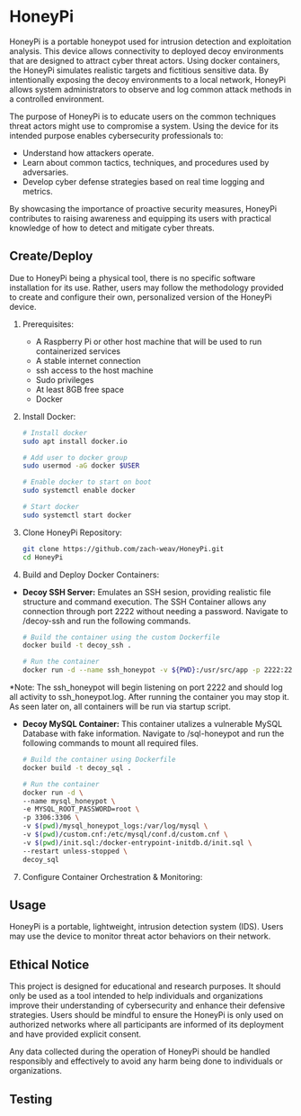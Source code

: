 # HoneyPi

HoneyPi is a portable honeypot used for intrusion detection and exploitation analysis.  This device allows connectivity to deployed decoy environments that
are designed to attract cyber threat actors.  Using docker containers, the HoneyPi simulates realistic targets and fictitious sensitive data.  By intentionally
exposing the decoy environments to a local network, HoneyPi allows system administrators to observe and log common attack methods in a controlled environment.

The purpose of HoneyPi is to educate users on the common techniques threat actors might use to compromise a system.  Using the device for its intended
purpose enables cybersecurity professionals to:

  - Understand how attackers operate.
  - Learn about common tactics, techniques, and procedures used by adversaries.
  - Develop cyber defense strategies based on real time logging and metrics.

By showcasing the importance of proactive security measures, HoneyPi contributes to raising awareness and equipping
its users with practical knowledge of how to detect and mitigate cyber threats.

## Create/Deploy

Due to HoneyPi being a physical tool, there is no specific software installation for its use.
Rather, users may follow the methodology provided to create and configure their own, personalized version of the
HoneyPi device.

1. Prerequisites:
   - A Raspberry Pi or other host machine that will be used to run containerized services
   - A stable internet connection
   - ssh access to the host machine
   - Sudo privileges
   - At least 8GB free space
   - Docker

2. Install Docker:
     ```bash
     # Install docker
     sudo apt install docker.io

     # Add user to docker group
     sudo usermod -aG docker $USER

     # Enable docker to start on boot
     sudo systemctl enable docker

     # Start docker
     sudo systemctl start docker

3. Clone HoneyPi Repository:
    ```bash
    git clone https://github.com/zach-weav/HoneyPi.git
    cd HoneyPi

5. Build and Deploy Docker Containers:
  - __Decoy SSH Server:__ Emulates an SSH sesion, providing realistic file structure and command execution.  The SSH Container allows any connection through port 2222 without needing a password.  Navigate to /decoy-ssh and run the following commands.
      ```bash
      # Build the container using the custom Dockerfile
      docker build -t decoy_ssh .

      # Run the container
      docker run -d --name ssh_honeypot -v ${PWD}:/usr/src/app -p 2222:2222 decoy_ssh
    
*Note: The ssh_honeypot will begin listening on port 2222 and should log all activity to ssh_honeypot.log.  After running the container you may stop it.  As seen later on, all containers will be run via startup script.

  - __Decoy MySQL Container:__ This container utalizes a vulnerable MySQL Database with fake information.  Navigate to /sql-honeypot and run the following commands to mount all required files.
    ```bash
    # Build the container using Dockerfile
    docker build -t decoy_sql .

    # Run the container
    docker run -d \
    --name mysql_honeypot \
    -e MYSQL_ROOT_PASSWORD=root \
    -p 3306:3306 \
    -v $(pwd)/mysql_honeypot_logs:/var/log/mysql \
    -v $(pwd)/custom.cnf:/etc/mysql/conf.d/custom.cnf \
    -v $(pwd)/init.sql:/docker-entrypoint-initdb.d/init.sql \
    --restart unless-stopped \
    decoy_sql

7. Configure Container Orchestration & Monitoring:

## Usage

HoneyPi is a portable, lightweight, intrusion detection system (IDS).  Users may use the device to monitor threat actor behaviors on their network.

## __Ethical Notice__

This project is designed for educational and research purposes.  It should only be used as a tool intended to help individuals and organizations
improve their understanding of cybersecurity and enhance their defensive strategies.  Users should be mindful to ensure the HoneyPi is only used on authorized
networks where all participants are informed of its deployment and have provided explicit consent.

Any data collected during the operation of HoneyPi should be handled responsibly and effectively to avoid
any harm being done to individuals or organizations.

## Testing

